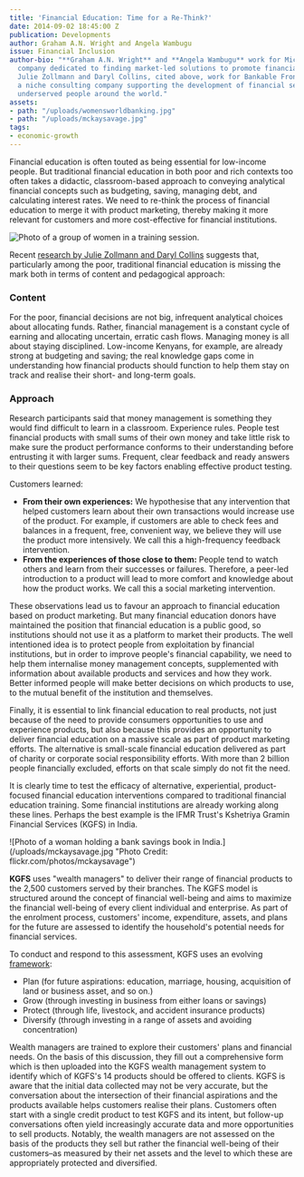 ```yaml
---
title: 'Financial Education: Time for a Re-Think?'
date: 2014-09-02 18:45:00 Z
publication: Developments
author: Graham A.N. Wright and Angela Wambugu
issue: Financial Inclusion
author-bio: "**Graham A.N. Wright** and **Angela Wambugu** work for MicroSave, a consulting
  company dedicated to finding market-led solutions to promote financial inclusion.
  Julie Zollmann and Daryl Collins, cited above, work for Bankable Frontier Associates,
  a niche consulting company supporting the development of financial services for
  underserved people around the world."
assets:
- path: "/uploads/womensworldbanking.jpg"
- path: "/uploads/mckaysavage.jpg"
tags:
- economic-growth
---
```


<p>Financial education is often touted as being essential for low-income people. But traditional financial education in both poor and rich contexts too often takes a didactic, classroom-based approach to conveying analytical financial concepts such as budgeting, saving, managing debt, and calculating interest rates. We need to re-think the process of financial education to merge it with product marketing, thereby making it more relevant for customers and more cost-effective for financial institutions.</p>
  


![Photo of a group of women in a training session.](/uploads/womensworldbanking.jpg "Photo Credit: flickr.com/photos/womensworldbanking") 
<p>Recent <a href="http://www.fsdkenya.org/insights/11-01-12_FSD_Insights_Branchless_banking_issue_02.pdf">research by Julie Zollmann and Daryl Collins</a> suggests that, particularly among the poor, traditional financial education is missing the mark both in terms of content and pedagogical approach:</p>
<h3>Content</h3>
<p>For the poor, financial decisions are not big, infrequent analytical choices about allocating funds. Rather, financial management is a constant cycle of earning and allocating uncertain, erratic cash flows. Managing money is all about staying disciplined. Low-income Kenyans, for example, are already strong at budgeting and saving; the real knowledge gaps come in understanding how financial products should function to help them stay on track and realise their short- and long-term goals.</p>
<h3>Approach</h3>
  <p>Research participants said that money management is something they would find difficult to learn in a classroom. Experience rules. People test financial products with small sums of their own money and take little risk to make sure the product performance conforms to their understanding before entrusting it with larger sums.  Frequent, clear feedback and ready answers to their questions seem to be key factors enabling effective product testing.  </p>
  <aside>
  <p>Customers learned: </p>
  <ul>
    <li><strong>From their own experiences:</strong> We hypothesise that any intervention that helped customers learn about their own transactions would increase use of the product. For example, if customers are able to check fees and balances in a frequent, free, convenient way, we believe they will use the product more intensively. We call this a high-frequency feedback intervention.</li>
    <li><strong>From the experiences of those close to them:</strong> People tend to watch others and learn from their successes or failures. Therefore, a peer-led introduction to a product will lead to more comfort and knowledge about how the product works. We call this a social marketing intervention.  </li>
  </ul>
</aside>
  <p>These observations lead us to favour an approach to financial education based on product marketing. But many financial education donors have maintained the position that financial education is a public good, so institutions should not use it as a platform to market their products. The well intentioned idea is to protect people from exploitation by financial institutions, but in order to improve people's financial capability, we need to help them internalise money management concepts, supplemented with information about available products and services and how they work. Better informed people will make better decisions on which products to use, to the mutual benefit of the institution and themselves.</p>
  <p>Finally, it is essential to link financial education to real products, not just because of the need to provide consumers opportunities to use and experience products, but also because this provides an opportunity to deliver financial education on a massive scale as part of product marketing efforts. The alternative is small-scale financial education delivered as part of charity or corporate social responsibility efforts. With more than 2 billion people financially excluded, efforts on that scale simply do not fit the need.</p>
  <p>It is clearly time to test the efficacy of alternative, experiential, product-focused financial education interventions compared to traditional financial education training. Some financial institutions are already working along these lines. Perhaps the best example is the IFMR Trust's Kshetriya Gramin Financial Services (KGFS) in India.</p>
![Photo of a woman holding a bank savings book in India.](/uploads/mckaysavage.jpg "Photo Credit: flickr.com/photos/mckaysavage") 
  <p> <strong>KGFS</strong> uses "wealth managers" to deliver their range of financial products to the 2,500 customers served by their branches. The KGFS model is structured around the concept of financial well-being and aims to maximize the financial well-being of every client individual and enterprise. As part of the enrolment process, customers' income, expenditure, assets, and plans for the future are assessed to identify the household's potential needs for financial services. </p>
  <p>To conduct and respond to this assessment, KGFS uses an evolving <a href="http://www.ifmr.co.in/blog/2011/02/14/developing-an-index-for-measuring-financial-well-being-in-a-geography/">framework</a>:</p> 
  <ul>
    <li>Plan (for future aspirations: education, marriage, housing, acquisition of land or business asset, and so on.)</li>
    <li>Grow (through investing in business from either loans or savings)</li>
    <li>Protect (through life, livestock, and accident insurance products)</li>
    <li>Diversify (through investing in a range of assets and avoiding concentration)</li>
  </ul>
  <p>Wealth managers are trained to explore their customers' plans and financial needs. On the basis of this discussion, they fill out a comprehensive form which is then uploaded into the KGFS wealth management system to identify which of KGFS's 14 products should be offered to clients. KGFS is aware that the initial data collected may not be very accurate, but the conversation about the intersection of their financial aspirations and the products available helps customers realise their plans. Customers often start with a single credit product to test KGFS and its intent, but follow-up conversations often yield increasingly accurate data and more opportunities to sell products. Notably, the wealth managers are not assessed on the basis of the products they sell but rather the financial well-being of their customers–as measured by their net assets and the level to which these are appropriately protected and diversified.</p>
